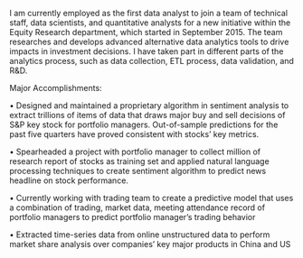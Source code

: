I am currently employed as the first data analyst to join a team of technical staff, data scientists, and quantitative analysts for a new initiative within the Equity Research department, which started in September 2015. The team researches and develops advanced alternative data analytics tools to drive impacts in investment decisions. I have taken part in different parts of the analytics process, such as data collection, ETL process, data validation, and R&D. 

Major Accomplishments:

•	Designed and maintained a proprietary algorithm in sentiment analysis to extract trillions of items of data that draws major buy and sell decisions of S&P key stock for portfolio managers. Out-of-sample predictions for the past five quarters have proved consistent with stocks’ key metrics.

•	Spearheaded a project with portfolio manager to collect million of research report of stocks as training set and applied natural language processing techniques to create sentiment algorithm to predict news headline on stock performance. 

•	Currently working with trading team to create a predictive model that uses a combination of trading, market data, meeting attendance record of portfolio managers to predict portfolio manager’s trading behavior 

•	Extracted time-series data from online unstructured data to perform market share analysis over companies’ key major products in China and US
